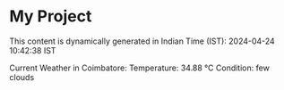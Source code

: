 # My Project

This content is dynamically generated in Indian Time (IST): 2024-04-24 10:42:38 IST


Current Weather in Coimbatore:
Temperature: 34.88 °C
Condition: few clouds
